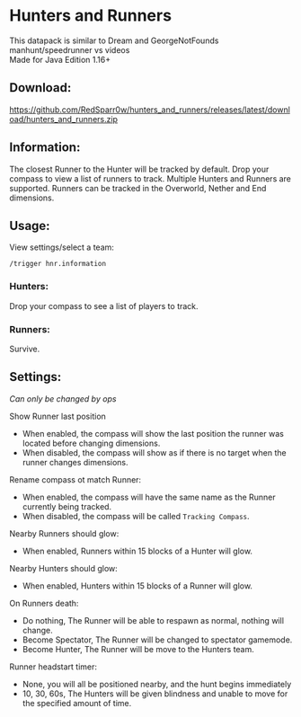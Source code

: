 # Hunters and Runners

This datapack is similar to Dream and GeorgeNotFounds manhunt/speedrunner vs videos<br/>
Made for Java Edition 1.16+

## Download:
https://github.com/RedSparr0w/hunters_and_runners/releases/latest/download/hunters_and_runners.zip

## Information:
The closest Runner to the Hunter will be tracked by default.
Drop your compass to view a list of runners to track.
Multiple Hunters and Runners are supported.
Runners can be tracked in the Overworld, Nether and End dimensions.

## Usage:

View settings/select a team:
```
/trigger hnr.information
```

### Hunters:
Drop your compass to see a list of players to track.

### Runners:
Survive.

## Settings:
_Can only be changed by ops_

Show Runner last position
- When enabled, the compass will show the last position the runner was located before changing dimensions.
- When disabled, the compass will show as if there is no target when the runner changes dimensions.

Rename compass ot match Runner:
- When enabled, the compass will have the same name as the Runner currently being tracked.
- When disabled, the compass will be called `Tracking Compass`.

Nearby Runners should glow:
- When enabled, Runners within 15 blocks of a Hunter will glow.

Nearby Hunters should glow:
- When enabled, Hunters within 15 blocks of a Runner will glow.

On Runners death:
- Do nothing, The Runner will be able to respawn as normal, nothing will change.
- Become Spectator, The Runner will be changed to spectator gamemode.
- Become Hunter, The Runner will be move to the Hunters team.

Runner headstart timer:
- None, you will all be positioned nearby, and the hunt begins immediately
- 10, 30, 60s, The Hunters will be given blindness and unable to move for the specified amount of time.
